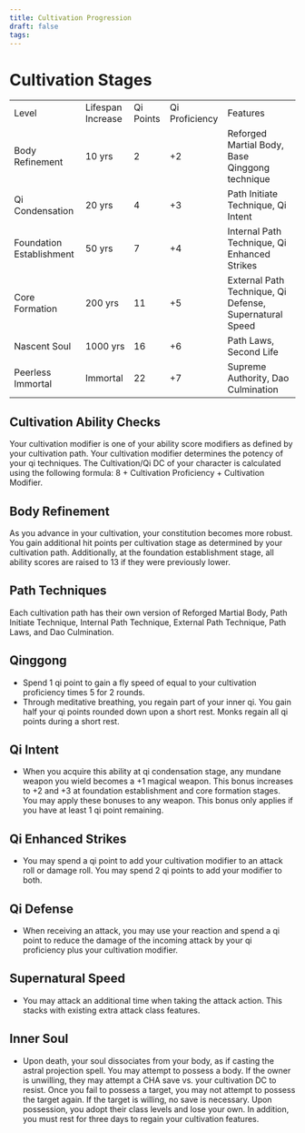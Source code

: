 ```yaml
---
title: Cultivation Progression
draft: false
tags:
---
```

# Cultivation Stages


|                          |                   |           |                |                                                         |
| ------------------------ | ----------------- | --------- | -------------- | ------------------------------------------------------- |
| Level                    | Lifespan Increase | Qi Points | Qi Proficiency | Features                                                |
| Body Refinement          | 10 yrs            | 2         | +2             | Reforged Martial Body, Base Qinggong technique          |
| Qi Condensation          | 20 yrs            | 4         | +3             | Path Initiate Technique, Qi Intent                      |
| Foundation Establishment | 50 yrs            | 7         | +4             | Internal Path Technique, Qi Enhanced Strikes            |
| Core Formation           | 200 yrs           | 11        | +5             | External Path Technique, Qi Defense, Supernatural Speed |
| Nascent Soul             | 1000 yrs          | 16        | +6             | Path Laws, Second Life                                  |
| Peerless Immortal        | Immortal          | 22        | +7             | Supreme Authority, Dao Culmination                      |
## Cultivation Ability Checks
Your cultivation modifier is one of your ability score modifiers as defined by your cultivation path. Your cultivation modifier determines the potency of your qi techniques. The Cultivation/Qi DC of your character is calculated using the following formula: 8 + Cultivation Proficiency + Cultivation Modifier. 

## Body Refinement
As you advance in your cultivation, your constitution becomes more robust. You gain additional hit points per cultivation stage as determined by your cultivation path. Additionally, at the foundation establishment stage, all ability scores are raised to 13 if they were previously lower. 

## Path Techniques
Each cultivation path has their own version of Reforged Martial Body, Path Initiate Technique, Internal Path Technique, External Path Technique, Path Laws, and Dao Culmination. 

## Qinggong

- Spend 1 qi point to gain a fly speed of equal to your cultivation proficiency times 5 for 2 rounds.
- Through meditative breathing, you regain part of your inner qi. You gain half your qi points rounded down upon a short rest. Monks regain all qi points during a short rest.

## Qi Intent
- When you acquire this ability at qi condensation stage, any mundane weapon you wield becomes a +1 magical weapon. This bonus increases to +2 and +3 at foundation establishment and core formation stages.  You may apply these bonuses to any weapon. This bonus only applies if you have at least 1 qi point remaining.  

## Qi Enhanced Strikes

- You may spend a qi point to add your cultivation modifier to an attack roll or damage roll. You may spend 2 qi points to add your modifier to both.

## Qi Defense

- When receiving an attack, you may use your reaction and spend a qi point to reduce the damage of the incoming attack by your qi proficiency plus your cultivation modifier.

## Supernatural Speed
- You may attack an additional time when taking the attack action. This stacks with existing extra attack class features.

## Inner Soul
- Upon death, your soul dissociates from your body, as if casting the astral projection spell. You may attempt to possess a body. If the owner is unwilling, they may attempt a CHA save vs. your cultivation DC to resist. Once you fail to possess a target, you may not attempt to possess the target again. If the target is willing, no save is necessary. Upon possession, you adopt their class levels and lose your own. In addition, you must rest for three days to regain your cultivation features.
